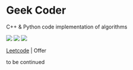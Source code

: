 # Geek Coder

C++ & Python code implementation of algorithms

![](https://img.shields.io/badge/language-C%2B%2B-green) ![](https://img.shields.io/badge/language-Python-red) ![](https://img.shields.io/badge/thinking-cool-yellow)

[Leetcode](https://github.com/gmlyytt-YANG/algorithm/blob/master/README.md) | Offer

to be continued
